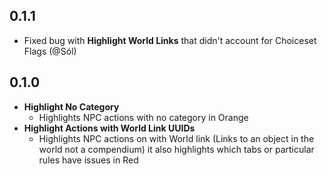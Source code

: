 ## 0.1.1
- Fixed bug with **Highlight World Links** that didn't account for Choiceset Flags (@Sól)

## 0.1.0

- **Highlight No Category**
  - Highlights NPC actions with no category in Orange
- **Highlight Actions with World Link UUIDs**
  - Highlights NPC actions on with World link (Links to an object in the world not a compendium) it also highlights which tabs or particular rules have issues in Red